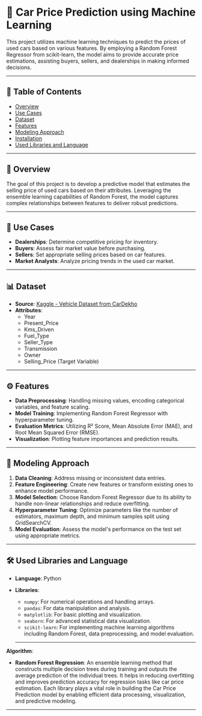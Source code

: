 # 🚗 Car Price Prediction using Machine Learning

This project utilizes machine learning techniques to predict the prices of used cars based on various features. By employing a Random Forest Regressor from scikit-learn, the model aims to provide accurate price estimations, assisting buyers, sellers, and dealerships in making informed decisions.

---

## 📌 Table of Contents

- [Overview](#overview)
- [Use Cases](#use-cases)
- [Dataset](#dataset)
- [Features](#features)
- [Modeling Approach](#modeling-approach)
- [Installation](#installation)
- [Used Libraries and Language](#Used-Libraries-and-Language)

---

## 📖 Overview

The goal of this project is to develop a predictive model that estimates the selling price of used cars based on their attributes. Leveraging the ensemble learning capabilities of Random Forest, the model captures complex relationships between features to deliver robust predictions.

---

## 💼 Use Cases

- **Dealerships**: Determine competitive pricing for inventory.
- **Buyers**: Assess fair market value before purchasing.
- **Sellers**: Set appropriate selling prices based on car features.
- **Market Analysts**: Analyze pricing trends in the used car market.

---

## 📊 Dataset

- **Source**: [Kaggle - Vehicle Dataset from CarDekho](https://www.kaggle.com/nehalbirla/vehicle-dataset-from-cardekho)
- **Attributes**:
  - Year
  - Present_Price
  - Kms_Driven
  - Fuel_Type
  - Seller_Type
  - Transmission
  - Owner
  - Selling_Price (Target Variable)

---

## ⚙️ Features

- **Data Preprocessing**: Handling missing values, encoding categorical variables, and feature scaling.
- **Model Training**: Implementing Random Forest Regressor with hyperparameter tuning.
- **Evaluation Metrics**: Utilizing R² Score, Mean Absolute Error (MAE), and Root Mean Squared Error (RMSE).
- **Visualization**: Plotting feature importances and prediction results.

---

## 🧠 Modeling Approach

1. **Data Cleaning**: Address missing or inconsistent data entries.
2. **Feature Engineering**: Create new features or transform existing ones to enhance model performance.
3. **Model Selection**: Choose Random Forest Regressor due to its ability to handle non-linear relationships and reduce overfitting.
4. **Hyperparameter Tuning**: Optimize parameters like the number of estimators, maximum depth, and minimum samples split using GridSearchCV.
5. **Model Evaluation**: Assess the model's performance on the test set using appropriate metrics.

---

## 🛠️ Used Libraries and Language

- **Language**: Python  
- **Libraries**:
  - `numpy`: For numerical operations and handling arrays.
  - `pandas`: For data manipulation and analysis.
  - `matplotlib`: For basic plotting and visualization.
  - `seaborn`: For advanced statistical data visualization.
  - `scikit-learn`: For implementing machine learning algorithms including Random Forest, data preprocessing, and model evaluation.
 
  -----
  
**Algorithm**:  
  - **Random Forest Regression**: An ensemble learning method that constructs multiple decision trees during training and outputs the average prediction of the individual trees. It helps in reducing overfitting and improves prediction accuracy for regression tasks like car price estimation.
Each library plays a vital role in building the Car Price Prediction model by enabling efficient data processing, visualization, and predictive modeling.

---
